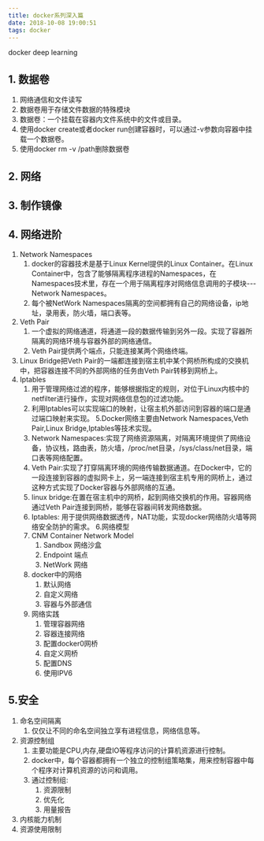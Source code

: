 ```yaml
---
title: docker系列深入篇
date: 2018-10-08 19:00:51
tags: docker
---
```

docker deep learning

<!-- more -->

## 1. 数据卷 ##
1. 网络通信和文件读写
2. 数据卷用于存储文件数据的特殊模块
3. 数据卷：一个挂载在容器内文件系统中的文件或目录。
4. 使用docker create或者docker run创建容器时，可以通过-v参数向容器中挂载一个数据卷。
5. 使用docker rm -v /path删除数据卷
## 2. 网络 ##
## 3. 制作镜像 ##
## 4. 网络进阶 ##
1. Network Namespaces
	1. docker的容器技术是基于Linux Kernel提供的Linux Container。在Linux Container中，包含了能够隔离程序进程的Namespaces，在Namespaces技术里，存在一个用于隔离程序对网络信息调用的子模块---Network Namespaces。
	2. 每个被NetWork Namespaces隔离的空间都拥有自己的网络设备，ip地址，录用表，防火墙，端口表等。     
2. Veth Pair
	1. 一个虚拟的网络通道，将通道一段的数据传输到另外一段。实现了容器所隔离的网络环境与容器外部的网络通信。
	2. Veth Pair提供两个端点，只能连接某两个网络终端。
3. Linux Bridge把Veth Pair的一端都连接到宿主机中某个网桥所构成的交换机中，把容器连接不同的外部网络的任务由Veth Pair转移到网桥上。
4. Iptables
	1. 用于管理网络过滤的程序，能够根据指定的规则，对位于Linux内核中的netfilter进行操作，实现对网络信息包的过滤功能。
	2. 利用Iptables可以实现端口的映射，让宿主机外部访问到容器的端口是通过端口映射来实现。
5.Docker网络主要由Network Namespaces,Veth Pair,Linux Bridge,Iptables等技术实现。
	1. Network Namespaces:实现了网络资源隔离，对隔离环境提供了网络设备，协议栈，路由表，防火墙，/proc/net目录，/sys/class/net目录，端口表等网络配置。
	2. Veth Pair:实现了打穿隔离环境的网络传输数据通道。在Docker中，它的一段连接到容器的虚拟网卡上，另一端连接到宿主机专用的网桥上，通过这种方式实现了Docker容器与外部网络的互通。
	3. linux bridge:在置在宿主机中的网桥，起到网络交换机的作用。容器网络通过Veth Pair连接到网桥，能够在容器间转发网络数据。
	4. Iptables:  用于提供网络数据透传，NAT功能，实现docker网络防火墙等网络安全防护的需求。
6.网络模型
	1. CNM Container Network Model
		1. Sandbox 网络沙盒 
		2. Endpoint 端点
		3. NetWork 网络
	2. docker中的网络
		1. 默认网络   
		2. 自定义网络
		3. 容器与外部通信
	3. 网络实践
		1. 管理容器网络
		2. 容器连接网络
		3. 配置docker0网桥
		4. 自定义网桥
		5. 配置DNS
		6. 使用IPV6
## 5.安全 ##    
1. 命名空间隔离
	1. 仅仅让不同的命名空间独立享有进程信息，网络信息等。
2. 资源控制组	
	1. 主要功能是CPU,内存,硬盘IO等程序访问的计算机资源进行控制。
	2. docker中，每个容器都拥有一个独立的控制组策略集，用来控制容器中每个程序对计算机资源的访问和调用。
	3. 通过控制组:
		1. 资源限制
		2. 优先化
		3. 用量报告
3. 内核能力机制     
4. 资源使用限制                                                                                                                                                                                                                                                                                                                                                                                                                                                                                                                                                                                                                                                                                                                                                                                                                                                                                                                                                                                                                                                                                                                                                                                                                                                                                                                                                                                                                                                                                                                                                                                                                                                                                                                                                                                                                                                                                                                                                                                                                                                                                                                                                                                                                                                                                                                                                                                                                                                                                                                                                                                                                                                                                                                                                                                                                                                                                                                                                                                                                                                                                                                                                                                                                                                                                                                                                                                                                                                                                                                                                                                                                                                                                                                                                                                                                                                                                                                                                                                                                                                                                                                                                                                                                                                                                                                                                                                                                                                                                                                                                                                                                                                                                                                                                                                                                                                                                                                                                                                                                                                                                                                                                                                                                                                                                                                                                                                                                                                                                                                                                                                                                                                                                                                                                                                                                                                                                                                                                                                                                                                                                                                